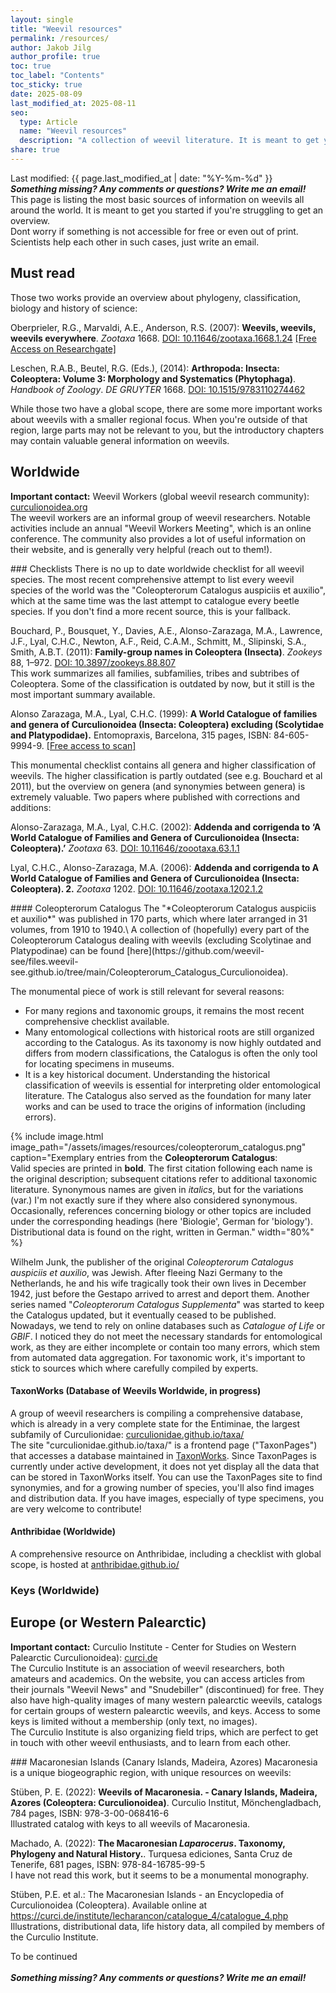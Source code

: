 ```yaml
---
layout: single
title: "Weevil resources"
permalink: /resources/
author: Jakob Jilg
author_profile: true
toc: true
toc_label: "Contents"
toc_sticky: true
date: 2025-08-09
last_modified_at: 2025-08-11
seo:
  type: Article
  name: "Weevil resources"
  description: "A collection of weevil literature. It is meant to get you started with weevil identification."
share: true
---
```

Last modified: {{ page.last_modified_at | date: "%Y-%m-%d" }}\
__*Something missing? Any comments or questions? Write me an email!*__\
This page is listing the most basic sources of information on weevils all around the world. It is meant to get you started if you're struggling to get an overview.\
Dont worry if something is not accessible for free or even out of print. Scientists help each other in such cases, just write an email.


## Must read
Those two works provide an overview about phylogeny, classification, biology and history of science:
<p class="reference">
Oberprieler, R.G., Marvaldi, A.E., Anderson, R.S. (2007): <strong>Weevils, weevils, weevils everywhere</strong>. <em>Zootaxa</em> 1668.
<a href="https://doi.org/10.11646/zootaxa.1668.1.24" target="_blank" rel="noopener noreferrer">DOI: 10.11646/zootaxa.1668.1.24</a>
<a href="https://www.researchgate.net/publication/279582665_Weevils_weevils_weevils_everywhere" target="_blank" rel="noopener noreferrer">[Free Access on Researchgate]</a>
</p>

<p class="reference">
Leschen, R.A.B., Beutel, R.G. (Eds.), (2014): <strong>Arthropoda: Insecta: Coleoptera: Volume 3: Morphology and Systematics (Phytophaga)</strong>. <em>Handbook of Zoology</em>. <em>DE GRUYTER</em> 1668.
<a href="https://doi.org/10.1515/9783110274462" target="_blank" rel="noopener noreferrer">DOI: 10.1515/9783110274462</a>
</p>

While those two have a global scope, there are some more important works about weevils with a smaller regional focus. When you're outside of that region, large parts may not be relevant to you, but the introductory chapters may contain valuable general information on weevils.


## Worldwide
<p class="reference">
<strong>Important contact:</strong> Weevil Workers (global weevil research community): <a href="https://www.curculionoidea.org" target="_blank" rel="noopener noreferrer">curculionoidea.org</a><br>
The weevil workers are an informal group of weevil researchers. Notable activities include an annual "Weevil Workers Meeting", which is an online conference. The community also provides a lot of useful information on their website, and is generally very helpful (reach out to them!).
</p>
### Checklists
There is no up to date worldwide checklist for all weevil species. The most recent comprehensive attempt to list every weevil species of the world was the "Coleopterorum Catalogus auspiciis et auxilio", which at the same time was the last attempt to catalogue every beetle species. If you don't find a more recent source, this is your fallback.
<p class="reference">
Bouchard, P., Bousquet, Y., Davies, A.E., Alonso-Zarazaga, M.A., Lawrence, J.F., Lyal, C.H.C., Newton, A.F., Reid, C.A.M., Schmitt, M., Slipinski, S.A., Smith, A.B.T. (2011): <strong>Family-group names in Coleoptera (Insecta)</strong>. <i>Zookeys</i> 88, 1–972. <a href="https://doi.org/10.3897/zookeys.88.807" target="_blank" rel="noopener noreferrer">DOI: 10.3897/zookeys.88.807</a><br>
This work summarizes all families, subfamilies, tribes and subtribes of Coleoptera. Some of the classification is outdated by now, but it still is the most important summary available.
</p>
<p class="reference">
Alonso Zarazaga, M.A., Lyal, C.H.C. (1999): <strong>A World Catalogue of families and genera of Curculionoidea (Insecta: Coleoptera) excluding (Scolytidae and Platypodidae).</strong> Entomopraxis, Barcelona, 315 pages, ISBN: 84-605-9994-9. <a href="https://weevil.myspecies.info/sites/weevil.info/files/Alonso-Zarazaga%20%26%20Lyal,%201999_World%20Catalogue%20%28searchable%29.pdf" target="_blank" rel="noopener noreferrer">[Free access to scan]</a><br>

This monumental checklist contains all genera and higher classification of weevils. The higher classification is partly outdated (see e.g. Bouchard et al 2011), but the overview on genera (and synonymies between genera) is extremely valuable. Two papers where published with corrections and additions:
</p>
<p class="reference">
Alonso-Zarazaga, M.A., Lyal, C.H.C. (2002): <strong>Addenda and corrigenda to ‘A World Catalogue of Families and Genera of Curculionoidea (Insecta: Coleoptera).’</strong> <i>Zootaxa</i> 63. <a href="https://doi.org/10.11646/zoootaxa.63.1.1" target="_blank" rel="noopener noreferrer">DOI: 10.11646/zoootaxa.63.1.1</a>
</p>
<p class="reference">
Lyal, C.H.C., Alonso-Zarazaga, M.A. (2006): <strong>Addenda and corrigenda to A World Catalogue of Families and Genera of Curculionoidea (Insecta: Coleoptera). 2.</strong> <i>Zootaxa</i> 1202. <a href="https://doi.org/10.11646/zootaxa.1202.1.2" target="_blank" rel="noopener noreferrer">DOI: 10.11646/zootaxa.1202.1.2</a>
</p>
#### Coleopterorum Catalogus
The "*Coleopterorum Catalogus auspiciis et auxilio*" was published in 170 parts, which where later arranged in 31 volumes, from 1910 to 1940.\
A collection of (hopefully) every part of the Coleopterorum Catalogus dealing with weevils (excluding Scolytinae and Platypodinae) can be found [here](https://github.com/weevil-see/files.weevil-see.github.io/tree/main/Coleopterorum_Catalogus_Curculionoidea).

The monumental piece of work is still relevant for several reasons:
- For many regions and taxonomic groups, it remains the most recent comprehensive checklist available.
- Many entomological collections with historical roots are still organized according to the Catalogus. As its taxonomy is now highly outdated and differs from modern classifications, the Catalogus is often the only tool for locating specimens in museums.
- It is a key historical document. Understanding the historical classification of weevils is essential for interpreting older entomological literature. The Catalogus also served as the foundation for many later works and can be used to trace the origins of information (including errors).

{% include image.html 
    image_path="/assets/images/resources/coleopterorum_catalogus.png" 
    caption="Exemplary entries from the **Coleopterorum Catalogus**:<br>
    Valid species are printed in **bold**. The first citation following each name is the original description; subsequent citations refer to additional taxonomic literature. Synonymous names are given in *italics*, but for the variations (var.) I'm not exactly sure if they where also considered synonymous. Occasionally, references concerning biology or other topics are included under the corresponding headings (here 'Biologie', German for 'biology'). Distributional data is found on the right, written in German."
    width="80%"
%}

Wilhelm Junk, the publisher of the original *Coleopterorum Catalogus auspiciis et auxilio*, was Jewish. After fleeing Nazi Germany to the Netherlands, he and his wife tragically took their own lives in December 1942, just before the Gestapo arrived to arrest and deport them. Another series named "*Coleopterorum Catalogus Supplementa*" was started to keep the Catalogus updated, but it eventually ceased to be published.\
Nowadays, we tend to rely on online databases such as *Catalogue of Life* or *GBIF*. I noticed they do not meet the necessary standards for entomological work, as they are either incomplete or contain too many errors, which stem from automated data aggregation. For taxonomic work, it's important to stick to sources which where carefully compiled by experts.
#### TaxonWorks (Database of Weevils Worldwide, in progress)
A group of weevil researchers is compiling a comprehensive database, which is already in a very complete state for the Entiminae, the largest subfamily of Curculionidae: <a href="https://curculionidae.github.io/taxa/" target="_blank" rel="noopener noreferrer">curculionidae.github.io/taxa/</a>\
The site "curculionidae.github.io/taxa/" is a frontend page ("TaxonPages") that accesses a database maintained in <a href="https://taxonworks.org/" target="_blank" rel="noopener noreferrer">TaxonWorks</a>. Since TaxonPages is currently under active development, it does not yet display all the data that can be stored in TaxonWorks itself. You can use the TaxonPages site to find synonymies, and for a growing number of species, you'll also find images and distribution data. If you have images, especially of type specimens, you are very welcome to contribute!

#### Anthribidae (Worldwide)
A comprehensive resource on Anthribidae, including a checklist with global scope, is hosted at <a href="https://anthribidae.github.io/" target="_blank" rel="noopener noreferrer">anthribidae.github.io/</a>

### Keys (Worldwide)


## Europe (or Western Palearctic)
<p class="reference">
<strong>Important contact:</strong> Curculio Institute - Center for Studies on Western Palearctic Curculionoidea): <a href="https://www.curci.de" target="_blank" rel="noopener noreferrer">curci.de</a><br>
The Curculio Institute is an association of weevil researchers, both amateurs and academics. On the website, you can access articles from their journals "Weevil News" and "Snudebiller" (discontinued) for free. They also have high-quality images of many western palearctic weevils, catalogs for certain groups of western palearctic weevils, and keys. Access to some keys is limited without a membership (only text, no images).<br>
The Curculio Institute is also organizing field trips, which are perfect to get in touch with other weevil enthusiasts, and to learn from each other.
</p>
### Macaronesian Islands (Canary Islands, Madeira, Azores)
Macaronesia is a unique biogeographic region, with unique resources on weevils:
<p class="reference">
Stüben, P. E. (2022): <strong>Weevils of Macaronesia. - Canary Islands, Madeira, Azores (Coleoptera: Curculionoidea)</strong>. Curculio Institut, Mönchengladbach, 784 pages, ISBN: 978-3-00-068416-6<br>
Illustrated catalog with keys to all weevils of Macaronesia.
</p>
<p class="reference">
Machado, A. (2022): <strong>The Macaronesian <i>Laparocerus</i>. Taxonomy, Phylogeny and Natural History.</strong>. Turquesa ediciones, Santa Cruz de Tenerife, 681 pages, ISBN: 978-84-16785-99-5<br>
I have not read this work, but it seems to be a monumental monography.
</p>
<p class="reference">
Stüben, P.E. et al.: The Macaronesian Islands - an Encyclopedia of Curculionoidea (Coleoptera). Available online at <a href="https://curci.de/institute/lecharancon/catalogue_4/catalogue_4.php" target="_blank" rel="noopener noreferrer">https://curci.de/institute/lecharancon/catalogue_4/catalogue_4.php</a><br>
Illustrations, distributional data, life history data, all compiled by members of the Curculio Institute.
</p>

To be continued\
\
__*Something missing? Any comments or questions? Write me an email!*__

